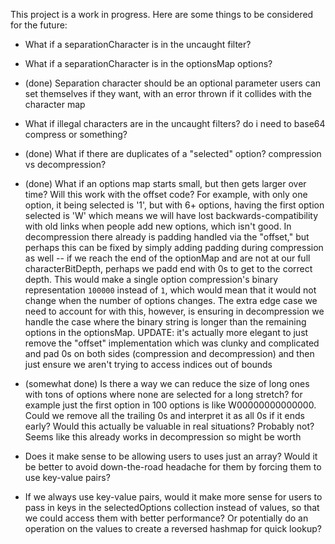 This project is a work in progress.  Here are some things to be considered for the future:

- What if a separationCharacter is in the uncaught filter?

- What if a separationCharacter is in the optionsMap options?

- (done) Separation character should be an optional parameter users can set themselves if they want, with an error thrown if it collides with the character map

- What if illegal characters are in the uncaught filters?  do i need to base64 compress or something?

- (done) What if there are duplicates of a "selected" option?  compression vs decompression?

- (done) What if an options map starts small, but then gets larger over time?  Will this work with the offset code?  For example, with only one option, it being selected is '1', but with 6+ options, having the first option selected is 'W' which means we will have lost backwards-compatibility with old links when people add new options, which isn't good.
In decompression there already is padding handled via the "offset," but perhaps this can be fixed by simply adding padding during compression as well -- if we reach the end of the optionMap and are not at our full characterBitDepth, perhaps we padd end with 0s to get to the correct depth.  This would make a single option compression's binary representation `100000` instead of `1`, which would mean that it would not change when the number of options changes.  The extra edge case we need to account for with this, however, is ensuring in decompression we handle the case where the binary string is longer than the remaining options in the optionsMap.  UPDATE: it's actually more elegant to just remove the "offset" implementation which was clunky and complicated and pad 0s on both sides (compression and decompression) and then just ensure we aren't trying to access indices out of bounds

- (somewhat done) Is there a way we can reduce the size of long ones with tons of options where none are selected for a long stretch?
for example just the first option in 100 options is like W00000000000000.  Could we remove all the trailing 0s and interpret it as all 0s if it ends early?  Would this actually be valuable in real situations? Probably not? Seems like this already works in decompression so might be worth

- Does it make sense to be allowing users to uses just an array?  Would it be better to avoid down-the-road headache for them by forcing them to use key-value pairs?

- If we always use key-value pairs, would it make more sense for users to pass in keys in the selectedOptions collection instead of values, so that we could access them with better performance?  Or potentially do an operation on the values to create a reversed hashmap for quick lookup?